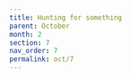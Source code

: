 ```yaml
---
title: Hunting for something
parent: October
month: 2
section: 7
nav_order: 7
permalink: oct/7
---
```


